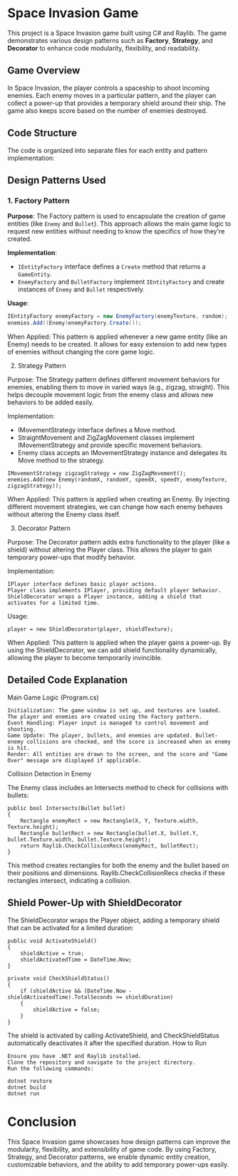 # Space Invasion Game

This project is a Space Invasion game built using C# and Raylib. The game demonstrates various design patterns such as **Factory**, **Strategy**, and **Decorator** to enhance code modularity, flexibility, and readability. 

## Game Overview

In Space Invasion, the player controls a spaceship to shoot incoming enemies. Each enemy moves in a particular pattern, and the player can collect a power-up that provides a temporary shield around their ship. The game also keeps score based on the number of enemies destroyed.

## Code Structure

The code is organized into separate files for each entity and pattern implementation:


## Design Patterns Used

### 1. Factory Pattern

**Purpose**: The Factory pattern is used to encapsulate the creation of game entities (like `Enemy` and `Bullet`). This approach allows the main game logic to request new entities without needing to know the specifics of how they're created.

**Implementation**:
- `IEntityFactory` interface defines a `Create` method that returns a `GameEntity`.
- `EnemyFactory` and `BulletFactory` implement `IEntityFactory` and create instances of `Enemy` and `Bullet` respectively.
  
**Usage**:
```csharp
IEntityFactory enemyFactory = new EnemyFactory(enemyTexture, random);
enemies.Add((Enemy)enemyFactory.Create());
```

When Applied: This pattern is applied whenever a new game entity (like an Enemy) needs to be created. It allows for easy extension to add new types of enemies without changing the core game logic.

2. Strategy Pattern

Purpose: The Strategy pattern defines different movement behaviors for enemies, enabling them to move in varied ways (e.g., zigzag, straight). This helps decouple movement logic from the enemy class and allows new behaviors to be added easily.

Implementation:
  - IMovementStrategy interface defines a Move method.
  - StraightMovement and ZigZagMovement classes implement IMovementStrategy and provide specific movement behaviors.
  - Enemy class accepts an IMovementStrategy instance and delegates its Move method to the strategy.

```dotnetcli 
IMovementStrategy zigzagStrategy = new ZigZagMovement();
enemies.Add(new Enemy(randomX, randomY, speedX, speedY, enemyTexture, zigzagStrategy));
```

When Applied: This pattern is applied when creating an Enemy. By injecting different movement strategies, we can change how each enemy behaves without altering the Enemy class itself.

3. Decorator Pattern

Purpose: The Decorator pattern adds extra functionality to the player (like a shield) without altering the Player class. This allows the player to gain temporary power-ups that modify behavior.

Implementation:

    IPlayer interface defines basic player actions.
    Player class implements IPlayer, providing default player behavior.
    ShieldDecorator wraps a Player instance, adding a shield that activates for a limited time.

Usage:

```dotnetcli IPlayer player = new Player(initialX, initialY, playerSpeed, playerTexture);
player = new ShieldDecorator(player, shieldTexture);
```

When Applied: This pattern is applied when the player gains a power-up. By using the ShieldDecorator, we can add shield functionality dynamically, allowing the player to become temporarily invincible.

## Detailed Code Explanation
Main Game Logic (Program.cs)

    Initialization: The game window is set up, and textures are loaded. The player and enemies are created using the Factory pattern.
    Event Handling: Player input is managed to control movement and shooting.
    Game Update: The player, bullets, and enemies are updated. Bullet-enemy collisions are checked, and the score is increased when an enemy is hit.
    Render: All entities are drawn to the screen, and the score and "Game Over" message are displayed if applicable.

Collision Detection in Enemy

The Enemy class includes an Intersects method to check for collisions with bullets:

```dotnetcli
public bool Intersects(Bullet bullet)
{
    Rectangle enemyRect = new Rectangle(X, Y, Texture.width, Texture.height);
    Rectangle bulletRect = new Rectangle(bullet.X, bullet.Y, bullet.Texture.width, bullet.Texture.height);
    return Raylib.CheckCollisionRecs(enemyRect, bulletRect);
}
```

This method creates rectangles for both the enemy and the bullet based on their positions and dimensions. Raylib.CheckCollisionRecs checks if these rectangles intersect, indicating a collision.

## Shield Power-Up with ShieldDecorator

The ShieldDecorator wraps the Player object, adding a temporary shield that can be activated for a limited duration:

```dotnetcli 
public void ActivateShield()
{
    shieldActive = true;
    shieldActivatedTime = DateTime.Now;
}

private void CheckShieldStatus()
{
    if (shieldActive && (DateTime.Now - shieldActivatedTime).TotalSeconds >= shieldDuration)
    {
        shieldActive = false;
    }
}
```

The shield is activated by calling ActivateShield, and CheckShieldStatus automatically deactivates it after the specified duration.
How to Run

    Ensure you have .NET and Raylib installed.
    Clone the repository and navigate to the project directory.
    Run the following commands:

```dotnetcli
dotnet restore
dotnet build
dotnet run
```

# Conclusion

This Space Invasion game showcases how design patterns can improve the modularity, flexibility, and extensibility of game code. By using Factory, Strategy, and Decorator patterns, we enable dynamic entity creation, customizable behaviors, and the ability to add temporary power-ups easily.


